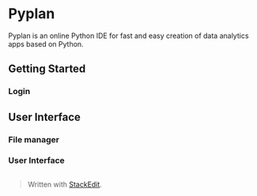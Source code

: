 
# Pyplan
Pyplan is an online Python IDE for fast and easy creation of data analytics apps based on Python.

## Getting Started
### Login

## User Interface

### File manager
### User Interface
 

##

> Written with [StackEdit](https://stackedit.io/).
<!--stackedit_data:
eyJoaXN0b3J5IjpbLTE4MjA4NDQ0NzksMjU1NzQ4NTc5XX0=
-->
